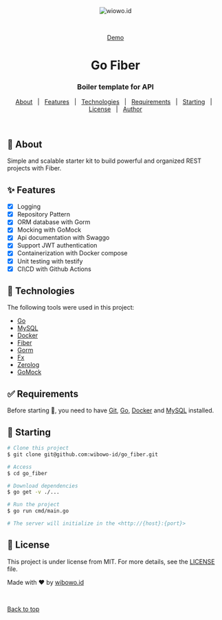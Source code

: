 <div align="center" id="top"> 
  <img src="./.github/app.gif" alt="wiowo.id" />

&#xa0;

<a href="https://wibowo.id">Demo</a>
</div>

<h1 align="center">Go Fiber</h1>
<h3 align="center">Boiler template for API</h3>

<!-- for public repository -->
<!--
<p align="center">
  <img alt="Github top language" src="https://img.shields.io/github/languages/top/wibowo-id/go_fiber?color=56BEB8">

  <img alt="Github language count" src="https://img.shields.io/github/languages/count/wibowo-id/go_fiber?color=56BEB8">

  <img alt="Repository size" src="https://img.shields.io/github/repo-size/wibowo-id/go_fiber?color=56BEB8">

  <img alt="License" src="https://img.shields.io/github/license/wibowo-id/go_fiber?color=56BEB8">

  <img alt="Github issues" src="https://img.shields.io/github/issues/wibowo-id/go_fiber?color=56BEB8" />

  <img alt="Github forks" src="https://img.shields.io/github/forks/wibowo-id/go_fiber?color=56BEB8" />

  <img alt="Github stars" src="https://img.shields.io/github/stars/wibowo-id/go_fiber?color=56BEB8" />
</p>
-->

<!-- Status -->

<!-- <h4 align="center">
	🚧  GO Fiber 🚀 Under construction...  🚧
</h4>

<hr> -->

<p align="center">
  <a href="#dart-about">About</a> &#xa0; | &#xa0; 
  <a href="#sparkles-features">Features</a> &#xa0; | &#xa0;
  <a href="#rocket-technologies">Technologies</a> &#xa0; | &#xa0;
  <a href="#white_check_mark-requirements">Requirements</a> &#xa0; | &#xa0;
  <a href="#checkered_flag-starting">Starting</a> &#xa0; | &#xa0;
  <a href="#memo-license">License</a> &#xa0; | &#xa0;
  <a href="https://github.com/wibowo-id" target="_blank">Author</a>
</p>

<br>

## :dart: About

Simple and scalable starter kit to build powerful and organized REST projects with Fiber.

## :sparkles: Features

- [x] Logging
- [x] Repository Pattern
- [x] ORM database with Gorm
- [x] Mocking with GoMock
- [x] Api documentation with Swaggo
- [x] Support JWT authentication
- [x] Containerization with Docker compose
- [x] Unit testing with testify
- [x] CI\CD with Github Actions

## :rocket: Technologies

The following tools were used in this project:

- [Go](https://go.dev)
- [MySQL](https://www.mysql.org)
- [Docker](https://www.docker.com/)
- [Fiber](https://github.com/gofiber/fiber)
- [Gorm](https://gorm.io)
- [Fx](https://github.com/uber-go/fx)
- [Zerolog](https://github.com/rs/zerolog)
- [GoMock](https://github.com/golang/mock)

## :white_check_mark: Requirements

Before starting :checkered_flag:, you need to
have [Git](https://git-scm.com), [Go](https://go.dev), [Docker](https://www.docker.com/)
and [MySQL](https://www.mysql.org) installed.

## :checkered_flag: Starting

```bash
# Clone this project
$ git clone git@github.com:wibowo-id/go_fiber.git

# Access
$ cd go_fiber

# Download dependencies
$ go get -v ./...

# Run the project
$ go run cmd/main.go

# The server will initialize in the <http://{host}:{port}>
```

## :memo: License

This project is under license from MIT. For more details, see the [LICENSE](LICENSE) file.

Made with :heart: by <a href="https://github.com/wibowo-id" target="_blank">wibowo.id</a>

&#xa0;

<a href="#top">Back to top</a>

